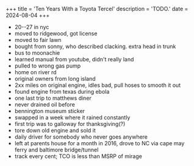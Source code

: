 +++
title = 'Ten Years With a Toyota Tercel'
description = 'TODO.'
date = 2024-08-04
+++

- 20--27 in nyc
- moved to ridgewood, got license
- moved to fair lawn
- bought from sonny, who described clacking. extra head in trunk
- bus to moonachie
- learned manual from youtube, didn't really land
- pulled to wrong gas pump
- home on river rd
- original owners from long island
- 2xx miles on original engine, idles bad, pull hoses to smooth it out
- found engine from texas during ebola
- one last trip to matthews diner
- never drained oil before
- bennington museum sticker
- swapped in a week where it rained constantly
- first trip was to galloway for thanksgiving(?)
- tore down old engine and sold it
- daily driver for somebody who never goes anywhere
- left at parents house for a month in 2016, drove to NC via cape may ferry and baltimore bridge/tunnel
- track every cent; TCO is less than MSRP of mirage
